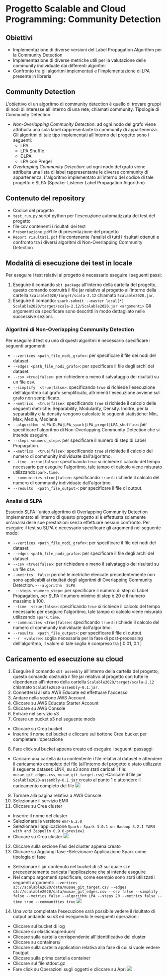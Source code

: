 # Progetto Scalable and Cloud Programming: Community Detection
## Obiettivi
- Implementazione di diverse versioni del Label Propagation Algorithm per la Community Detection
- Implementazione di diverse metriche utili per la valutazione delle community individuate dai differenti algoritmi
- Confronto tra gli algoritmi implementati e l'implementazione di LPA presente in libreria

## Community Detection
L'obiettivo di un algoritmo di community detection è quello di trovare gruppi di nodi di interesse all'interno di una rete, chiamati community.
Tipologie di Community Detection:
- *Non-Overlapping Community Detection*: ad ogni nodo del grafo viene attribuita una sola label rappresentante la community di appartenenza.
Gli algoritmi di tale tipo implementati all'interno del progetto sono i seguenti:
    - LPA
    - LPA Shuffle
    - DLPA
    - LPA con Pregel
- *Overlapping Community Detection*: ad ogni nodo del grafo viene attribuita una lista di label rappresentante le diverse community di appartenenza. L'algoritmo implementato all'interno del codice di tale progetto è SLPA (Speaker Listener Label Propagation Algorithm).

## Contenuto del repository
- Codice del progetto
- `test_run,py` script python per l'esecuzione automatizzata dei test del progetto
- file csv contenenti i risultati dei test
- `Presentazione.pdf`file di presentazione del progetto
- `Report risultati.pdf` file contenente l'analisi di tutti i risultati ottenuti e confronto tra i diversi algoritmi di Non-Overlapping Community Detection

## Modalità di esecuzione dei test in locale
Per eseguire i test relativi al progetto è necessario eseguire i seguenti passi:
1) Eseguire il comando `sbt package` all'interno della cartella del progetto, questo comando costruirà il file jar relativo al progetto all'interno della cartella `Scalable2020/target/scala-2.12` chiamato `Scalable2020.jar`.
2) Eseguire il comando: 
	`spark-submit --master local[*] Scalable2020/target/scala-2.12/Scalable2020.jar <argomenti>`
Gli argomenti da specificare sono descritti in modo dettagliato nelle successive sezioni.
### Algoritmi di Non-Overlapping Community Detection
Per eseguire il test su uno di questi algoritmi è necessario specificare i seguenti argomenti:
- `--vertices <path_file_nodi_grafo>`: per specificare il file dei nodi del dataset.
- `--edges <path_file_nodi_grafo>`: per specificare il file degli archi del dataset.
- `--csv <true|false>`: per richiedere o meno il salvataggio dei risultati su un file csv.
- `--simplify  <true|false>`: specificando `true` si richiede l'esecuzione dell'algoritmo sul grafo semplificato, altrimenti l'esecuzione avviene sul grafo non semplificato.
- `--metrics  <true|false>`: specificando `true` si richiede il calcolo delle seguenti metriche: Separability, Modularity, Density. Inoltre, per la separability e la density vengono calcolate le seguenti statistiche: Min, Max, Media, Mediana
- `--algorithm  <LPA|DLPA|LPA_spark|LPA_pregel|LPA_shuffle>`: per specificare l'algoritmo di Non-Overlapping Community Detection che si intende eseguire.
- `--steps <numero_step>`: per specificare il numero di step di Label Propagation.
- `--metrics  <true|false>`: specificando `true` si richiede il calcolo del numero di community individuate dall'algoritmo.
- `--time  <true|false>`: specificando `true` si richiede il calcolo del tempo necessario per eseguire l'algoritmo, tale tampo di calcolo viene misurato utilizzando`spark.time`.
- `--communities <true|false>`: specificando `true` si richiede il calcolo del numero di community individuate dall'algoritmo.
- `--results  <path_file_output>`: per specificare il file di output.
### Analisi di SLPA
Essendo SLPA l'unico algoritmo di Overlapping Community Detection implementato all'interno di questo progetto si è effettuata solamente un'analisi delle sue prestazioni senza effettuare nessun confronto.
Per eseguire il test su SLPA è necessario specificare gli argomenti nel seguente modo:
- `--vertices <path_file_nodi_grafo>`: per specificare il file dei nodi del dataset.
- `--edges <path_file_nodi_grafo>`: per specificare il file degli archi del dataset.
- `--csv <true|false>`: per richiedere o meno il salvataggio dei risultati su un file csv.
- `--metrics  false`: perché le metriche elencate precedentemente non sono applicabili ai risultati degli algoritmi di Overlapping Community Detection.
-`--algorithm  SLPA`
- ` --steps <numero_step>`: per specificare il numero di step di Label Propagation, per SLPA il numero minimo di step è 20 e il numero massimo è 100.
- `--time  <true|false>`: specificando `true` si richiede il calcolo del tempo necessario per eseguire l'algoritmo, tale tampo di calcolo viene misurato utilizzando `spark.time`.
- `--communities <true|false>`: specificando `true` si richiede il calcolo del numero di community individuate dall'algoritmo.
- `--results  <path_file_output>`: per specificare il file di output.
- `--r  <valore>`: soglia necessaria per la fase di post-processing dell'algoritmo, il valore di tale soglia è compreso tra [ 0.01, 0.1 ]
## Caricamento ed esecuzione su cloud
1) Eseguire il comando `sbt assembly` all'interno della cartella del progetto, questo comando costruirà il file jar relativo al progetto con tutte le dipendenze all'interno della cartella `Scalable2020/target/scala-2.12` chiamato `Scalable2020-assembly-0.1.jar`.
2) Connettersi al sito AWS Educate ed effettuare l'accesso
3) Andare nella sezione AWS Account
4) Cliccare su AWS Educate Starter Account
5) Cliccare su AWS Console
6) Entrare nel servizio s3
7) Creare un bucket s3 nel seguente modo
- Cliccare su Crea bucket
- Inserire il nome del bucket e cliccare sul bottone Crea bucket per completare l'operazione
8) Fare click sul bucket appena creato ed eseguire i seguenti passaggi:
- Caricare una cartella `data` contentente i file relativi al dataset e attendere il caricamento completo del file (all'interno del progetto è stato utilizzato il seguente dataset: LINK, su s3 sono stati caricati i file: `musae_git_edges.csv`, `musae_git_target.csv`)
-Caricare il file jar `Scalable2020-assembly-0.1.jar` creato al punto 1 e attendere il caricamento completo del file
![ ](/img/s3_completato.png  "Schermata di caricamento su s3 completato") 
9) Tornare alla pagina relativa a AWS Console
10) Selezionare il servizio EMR
11) Cliccare su Crea cluster
- Inserire il nome del cluster
- Selezionare la versione `emr-6.2.0`
- Selezionare l'applicazione `Spark: Spark 3.0.1 on Hadoop 3.2.1 YARN with and Zeppelin 0.9.0-preview1`
- Cliccare su Crea cluster
![ ](/img/configurazione_cluster.png  "Configurazione del cluster ")
12) Cliccare sulla sezione Fasi del cluster appena creato
13) Cliccare su Aggiungi fase
-Selezionare Applicazione Spark come tipologia di fase
- Selezionare il jar contenuto nel bucket di s3 sul quale si è precedentemente caricata l'applicazione che si intende eseguire
- Nel campo argomenti specificare, come esempio sono stati utilizzati i seguenti argomenti: `--vertices s3://scalable2020/data/musae_git_target.csv --edges s3://scalable2020/data/musae_git_edges.csv --csv false --simplify false --metrics false --algorithm LPA --steps 20 --metrics false --time true --communities true`
![ ](/img/fase_cluster.png  "Configurazione della fase del cluster")
14) Una volta completata l'esecuzione sarà possibile vedere il risultato di output andando su s3 ed eseguendo le eseguenti operazioni:
- Cliccare sul bucket di log
- Cliccare su elasticmapreduce/
- Cliccare sulla cartella corrispondente all'identificativo del cluster 
- Cliccare su containers/
- Cliccare sulla cartella application relativa alla fase di cui si vuole vedere l'output
- Cliccare sulla prima cartella container
- Cliccare sul file stdout.gz
- Fare click su Operazioni sugli oggetti e cliccare su Apri
![ ](/img/output.png  "Contenuto file di output")